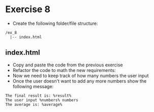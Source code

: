# Exercise 8

- Create the following folder/file structure:

```
/ex_8
  |-- index.html
```

## index.html

- Copy and paste the code from the previous exercise
- Refactor the code to math the new requirements:
- Now we need to keep track of how many numbers the user input
- Once the user doesn't want to add any more numbers show the following message:

```
The final result is: %result%
The user input %numbers% numbers
The average is: %average%
```
